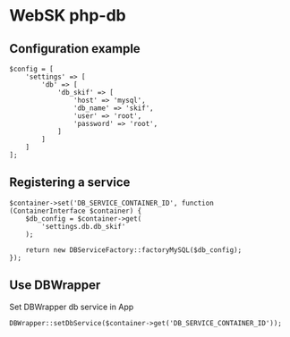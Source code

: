# WebSK php-db

## Configuration example

```
$config = [
    'settings' => [
        'db' => [
            'db_skif' => [
                'host' => 'mysql',
                'db_name' => 'skif',
                'user' => 'root',
                'password' => 'root',
            ]
        ]
    ]
];
```

## Registering a service

```
$container->set('DB_SERVICE_CONTAINER_ID', function (ContainerInterface $container) {
    $db_config = $container->get(
        'settings.db.db_skif'
    );

    return new DBServiceFactory::factoryMySQL($db_config);
});
```

## Use DBWrapper

Set DBWrapper db service in App
```
DBWrapper::setDbService($container->get('DB_SERVICE_CONTAINER_ID'));
```